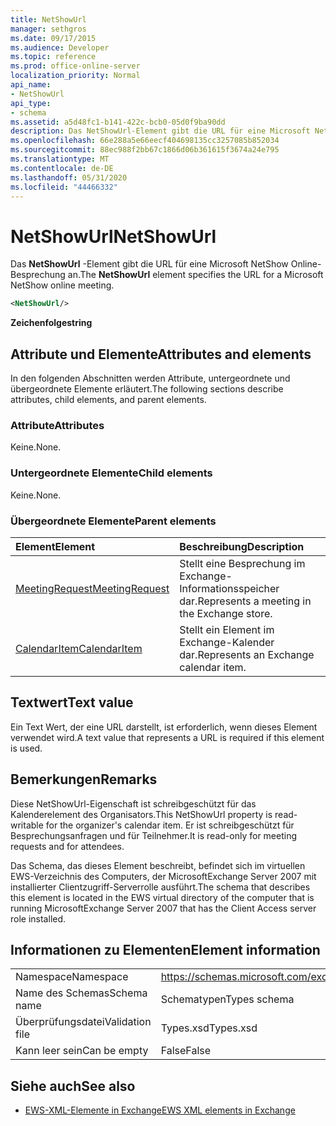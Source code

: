 ```yaml
---
title: NetShowUrl
manager: sethgros
ms.date: 09/17/2015
ms.audience: Developer
ms.topic: reference
ms.prod: office-online-server
localization_priority: Normal
api_name:
- NetShowUrl
api_type:
- schema
ms.assetid: a5d48fc1-b141-422c-bcb0-05d0f9ba90dd
description: Das NetShowUrl-Element gibt die URL für eine Microsoft NetShow Online-Besprechung an.
ms.openlocfilehash: 66e288a5e66eecf404698135cc3257085b852034
ms.sourcegitcommit: 88ec988f2bb67c1866d06b361615f3674a24e795
ms.translationtype: MT
ms.contentlocale: de-DE
ms.lasthandoff: 05/31/2020
ms.locfileid: "44466332"
---
```

# <a name="netshowurl"></a><span data-ttu-id="09210-103">NetShowUrl</span><span class="sxs-lookup"><span data-stu-id="09210-103">NetShowUrl</span></span>

<span data-ttu-id="09210-104">Das **NetShowUrl** -Element gibt die URL für eine Microsoft NetShow Online-Besprechung an.</span><span class="sxs-lookup"><span data-stu-id="09210-104">The **NetShowUrl** element specifies the URL for a Microsoft NetShow online meeting.</span></span> 
  
```xml
<NetShowUrl/>
```

 <span data-ttu-id="09210-105">**Zeichenfolge**</span><span class="sxs-lookup"><span data-stu-id="09210-105">**string**</span></span>
## <a name="attributes-and-elements"></a><span data-ttu-id="09210-106">Attribute und Elemente</span><span class="sxs-lookup"><span data-stu-id="09210-106">Attributes and elements</span></span>

<span data-ttu-id="09210-107">In den folgenden Abschnitten werden Attribute, untergeordnete und übergeordnete Elemente erläutert.</span><span class="sxs-lookup"><span data-stu-id="09210-107">The following sections describe attributes, child elements, and parent elements.</span></span>
  
### <a name="attributes"></a><span data-ttu-id="09210-108">Attribute</span><span class="sxs-lookup"><span data-stu-id="09210-108">Attributes</span></span>

<span data-ttu-id="09210-109">Keine.</span><span class="sxs-lookup"><span data-stu-id="09210-109">None.</span></span>
  
### <a name="child-elements"></a><span data-ttu-id="09210-110">Untergeordnete Elemente</span><span class="sxs-lookup"><span data-stu-id="09210-110">Child elements</span></span>

<span data-ttu-id="09210-111">Keine.</span><span class="sxs-lookup"><span data-stu-id="09210-111">None.</span></span>
  
### <a name="parent-elements"></a><span data-ttu-id="09210-112">Übergeordnete Elemente</span><span class="sxs-lookup"><span data-stu-id="09210-112">Parent elements</span></span>

|<span data-ttu-id="09210-113">**Element**</span><span class="sxs-lookup"><span data-stu-id="09210-113">**Element**</span></span>|<span data-ttu-id="09210-114">**Beschreibung**</span><span class="sxs-lookup"><span data-stu-id="09210-114">**Description**</span></span>|
|:-----|:-----|
|[<span data-ttu-id="09210-115">MeetingRequest</span><span class="sxs-lookup"><span data-stu-id="09210-115">MeetingRequest</span></span>](meetingrequest.md) <br/> |<span data-ttu-id="09210-116">Stellt eine Besprechung im Exchange-Informationsspeicher dar.</span><span class="sxs-lookup"><span data-stu-id="09210-116">Represents a meeting in the Exchange store.</span></span>  <br/> |
|[<span data-ttu-id="09210-117">CalendarItem</span><span class="sxs-lookup"><span data-stu-id="09210-117">CalendarItem</span></span>](calendaritem.md) <br/> |<span data-ttu-id="09210-118">Stellt ein Element im Exchange-Kalender dar.</span><span class="sxs-lookup"><span data-stu-id="09210-118">Represents an Exchange calendar item.</span></span>  <br/> |
   
## <a name="text-value"></a><span data-ttu-id="09210-119">Textwert</span><span class="sxs-lookup"><span data-stu-id="09210-119">Text value</span></span>

<span data-ttu-id="09210-120">Ein Text Wert, der eine URL darstellt, ist erforderlich, wenn dieses Element verwendet wird.</span><span class="sxs-lookup"><span data-stu-id="09210-120">A text value that represents a URL is required if this element is used.</span></span>
  
## <a name="remarks"></a><span data-ttu-id="09210-121">Bemerkungen</span><span class="sxs-lookup"><span data-stu-id="09210-121">Remarks</span></span>

<span data-ttu-id="09210-122">Diese NetShowUrl-Eigenschaft ist schreibgeschützt für das Kalenderelement des Organisators.</span><span class="sxs-lookup"><span data-stu-id="09210-122">This NetShowUrl property is read-writable for the organizer's calendar item.</span></span> <span data-ttu-id="09210-123">Er ist schreibgeschützt für Besprechungsanfragen und für Teilnehmer.</span><span class="sxs-lookup"><span data-stu-id="09210-123">It is read-only for meeting requests and for attendees.</span></span>
  
<span data-ttu-id="09210-124">Das Schema, das dieses Element beschreibt, befindet sich im virtuellen EWS-Verzeichnis des Computers, der MicrosoftExchange Server 2007 mit installierter Clientzugriff-Serverrolle ausführt.</span><span class="sxs-lookup"><span data-stu-id="09210-124">The schema that describes this element is located in the EWS virtual directory of the computer that is running MicrosoftExchange Server 2007 that has the Client Access server role installed.</span></span>
  
## <a name="element-information"></a><span data-ttu-id="09210-125">Informationen zu Elementen</span><span class="sxs-lookup"><span data-stu-id="09210-125">Element information</span></span>

|||
|:-----|:-----|
|<span data-ttu-id="09210-126">Namespace</span><span class="sxs-lookup"><span data-stu-id="09210-126">Namespace</span></span>  <br/> |https://schemas.microsoft.com/exchange/services/2006/types  <br/> |
|<span data-ttu-id="09210-127">Name des Schemas</span><span class="sxs-lookup"><span data-stu-id="09210-127">Schema name</span></span>  <br/> |<span data-ttu-id="09210-128">Schematypen</span><span class="sxs-lookup"><span data-stu-id="09210-128">Types schema</span></span>  <br/> |
|<span data-ttu-id="09210-129">Überprüfungsdatei</span><span class="sxs-lookup"><span data-stu-id="09210-129">Validation file</span></span>  <br/> |<span data-ttu-id="09210-130">Types.xsd</span><span class="sxs-lookup"><span data-stu-id="09210-130">Types.xsd</span></span>  <br/> |
|<span data-ttu-id="09210-131">Kann leer sein</span><span class="sxs-lookup"><span data-stu-id="09210-131">Can be empty</span></span>  <br/> |<span data-ttu-id="09210-132">False</span><span class="sxs-lookup"><span data-stu-id="09210-132">False</span></span>  <br/> |
   
## <a name="see-also"></a><span data-ttu-id="09210-133">Siehe auch</span><span class="sxs-lookup"><span data-stu-id="09210-133">See also</span></span>



- [<span data-ttu-id="09210-134">EWS-XML-Elemente in Exchange</span><span class="sxs-lookup"><span data-stu-id="09210-134">EWS XML elements in Exchange</span></span>](ews-xml-elements-in-exchange.md)

